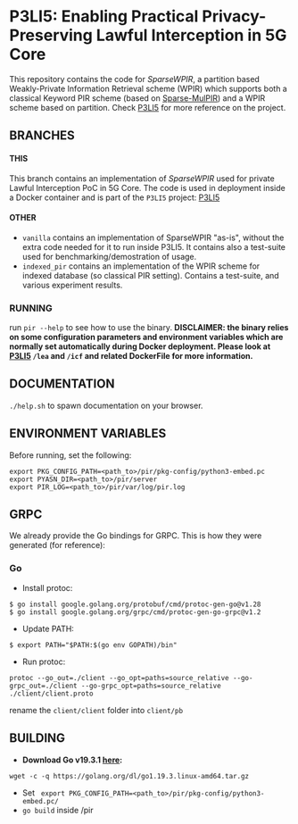# P3LI5: Enabling Practical Privacy-Preserving Lawful Interception in 5G Core

This repository contains the code for *SparseWPIR*, a partition based Weakly-Private Information Retrieval scheme (WPIR) which
supports both a classical Keyword PIR scheme (based on [Sparse-MulPIR](https://eprint.iacr.org/2019/1483)) and a WPIR scheme based on partition.
Check [P3LI5](https://github.com/intx4/P3LI5) for more reference on the project.

## BRANCHES

#### THIS
This branch contains an implementation of *SparseWPIR* used for private Lawful Interception PoC in 5G Core.
The code is used in deployment inside a Docker container and is part of the ```P3LI5``` project: [P3LI5](https://github.com/intx4/P3LI5)

#### OTHER
- ```vanilla``` contains an implementation of SparseWPIR "as-is", without the extra code needed for it
to run inside P3LI5. It contains also a test-suite used for benchmarking/demostration of usage.
- ```indexed_pir``` contains an implementation of the WPIR scheme for indexed database (so classical PIR setting).
Contains a test-suite, and various experiment results.
### RUNNING
run ```pir --help``` to see how to use the binary. **DISCLAIMER: the binary relies on some configuration parameters and environment variables
which are normally set automatically during Docker deployment. Please look at [P3LI5](https://github.com/intx4/P3LI5) ```/lea``` and ```/icf``` and related DockerFile for more information.**
## DOCUMENTATION
```./help.sh``` to spawn documentation on your browser.
## ENVIRONMENT VARIABLES
Before running, set the following:
```
export PKG_CONFIG_PATH=<path_to>/pir/pkg-config/python3-embed.pc
export PYASN_DIR=<path_to>/pir/server
export PIR_LOG=<path_to>/pir/var/log/pir.log
```

## GRPC
We already provide the Go bindings for GRPC.
This is how they were generated (for reference):
### Go

-   Install protoc:
```
$ go install google.golang.org/protobuf/cmd/protoc-gen-go@v1.28
$ go install google.golang.org/grpc/cmd/protoc-gen-go-grpc@v1.2
```
-  Update PATH:
```
$ export PATH="$PATH:$(go env GOPATH)/bin"
```
- Run protoc:
```
protoc --go_out=./client --go_opt=paths=source_relative --go-grpc_out=./client --go-grpc_opt=paths=source_relative ./client/client.proto
```
rename the ```client/client``` folder into ```client/pb```

## BUILDING
- **Download Go v19.3.1 [here](https://go.dev/doc/install):**
``` 
wget -c -q https://golang.org/dl/go1.19.3.linux-amd64.tar.gz
```
- Set ``` export PKG_CONFIG_PATH=<path_to>/pir/pkg-config/python3-embed.pc/```
- ```go build``` inside /pir
